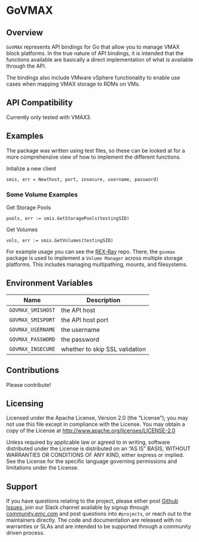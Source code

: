# GoVMAX

## Overview
```GoVMAX``` represents API bindings for Go that allow you to manage VMAX
block platforms.  In the true nature of API bindings, it is intended that the
functions available are basically a direct implementation of what is available
through the API.  

The bindings also include VMware vSphere functionality to enable use cases
when mapping VMAX storage to RDMs on VMs.

## API Compatibility
Currently only tested with VMAX3.

## Examples
The package was written using test files, so these can be looked at for a more
comprehensive view of how to implement the different functions.

Intialize a new client

    smis, err = New(host, port, insecure, username, password)


### Some Volume Examples

Get Storage Pools

    pools, err := smis.GetStoragePools(testingSID)


Get Volumes

    vols, err := smis.GetVolumes(testingSID)



For example usage you can see the [REX-Ray](https://github.com/emccode/rexray)
repo.  There, the ```govmax``` package is used to implement a
```Volume Manager``` across multiple storage platforms. This includes managing
multipathing, mounts, and filesystems.

## Environment Variables
Name | Description
---- | -----------
`GOVMAX_SMISHOST` | the API host
`GOVMAX_SMISPORT` | the API host port
`GOVMAX_USERNAME` | the username
`GOVMAX_PASSWORD` | the password
`GOVMAX_INSECURE` | whether to skip SSL validation

## Contributions
Please contribute!

Licensing
---------
Licensed under the Apache License, Version 2.0 (the “License”); you may not use
this file except in compliance with the License. You may obtain a copy of the
License at <http://www.apache.org/licenses/LICENSE-2.0>

Unless required by applicable law or agreed to in writing, software distributed
under the License is distributed on an “AS IS” BASIS, WITHOUT WARRANTIES OR
CONDITIONS OF ANY KIND, either express or implied. See the License for the
specific language governing permissions and limitations under the License.

Support
-------
If you have questions relating to the project, please either post
[Github Issues](https://github.com/emccode/govmax/issues), join our
Slack channel available by signup through
[community.emc.com](https://community.emccode.com) and post questions into
`#projects`, or reach out to the maintainers directly.  The code and
documentation are released with no warranties or SLAs and are intended to be
supported through a community driven process.
